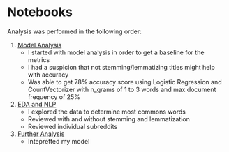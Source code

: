 # Notebooks

Analysis was performed in the following order:

1. [Model Analysis](./Model%20Analysis.ipynb)
	- I started with model analysis in order to get a baseline for the metrics
	- I had a suspicion that not stemming/lemmatizing titles might help with accuracy
	- Was able to get 78% accuracy score using Logistic Regression and CountVectorizer with n_grams of 1 to 3 words and max document frequency of 25%
2. [EDA and NLP](./EDA%20and%20NLP.ipynb)
	- I explored the data to determine most commons words
	- Reviewed with and without stemming and lemmatization
	- Reviewed individual subreddits
3. [Further Analysis](./Further%20Analysis.ipynb)
	- Intepretted my model